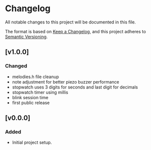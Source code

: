 # Changelog

All notable changes to this project will be documented in this file.

The format is based on [Keep a Changelog](https://keepachangelog.com/en/1.0.0/), and this project adheres to [Semantic Versioning](https://semver.org/spec/v2.0.0.html).

## [v1.0.0]
### Changed
- melodies.h file cleanup
- note adjustment for better piezo buzzer performance
- stopwatch uses 3 digits for seconds and last digit for decimals
- stopwatch timer using millis
- blink session time
- first public release

## [v0.0.0]
### Added
- Initial project setup.